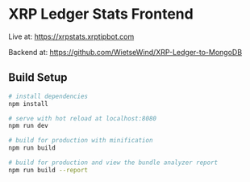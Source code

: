 # XRP Ledger Stats Frontend

Live at: https://xrpstats.xrptipbot.com

Backend at: https://github.com/WietseWind/XRP-Ledger-to-MongoDB

## Build Setup

``` bash
# install dependencies
npm install

# serve with hot reload at localhost:8080
npm run dev

# build for production with minification
npm run build

# build for production and view the bundle analyzer report
npm run build --report
```
